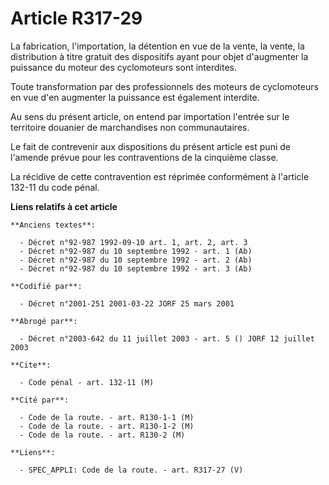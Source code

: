 # Article R317-29

La fabrication, l'importation, la détention en vue de la vente, la vente, la distribution à titre gratuit des dispositifs
ayant pour objet d'augmenter la puissance du moteur des cyclomoteurs sont interdites.

Toute transformation par des professionnels des moteurs de cyclomoteurs en vue d'en augmenter la puissance est également
interdite.

Au sens du présent article, on entend par importation l'entrée sur le territoire douanier de marchandises non communautaires.

Le fait de contrevenir aux dispositions du présent article est puni de l'amende prévue pour les contraventions de la
cinquième classe.

La récidive de cette contravention est réprimée conformément à l'article 132-11 du code pénal.

**Liens relatifs à cet article**

	**Anciens textes**:

	  - Décret n°92-987 1992-09-10 art. 1, art. 2, art. 3
	  - Décret n°92-987 du 10 septembre 1992 - art. 1 (Ab)
	  - Décret n°92-987 du 10 septembre 1992 - art. 2 (Ab)
	  - Décret n°92-987 du 10 septembre 1992 - art. 3 (Ab)

	**Codifié par**:

	  - Décret n°2001-251 2001-03-22 JORF 25 mars 2001

	**Abrogé par**:

	  - Décret n°2003-642 du 11 juillet 2003 - art. 5 () JORF 12 juillet 2003

	**Cite**:

	  - Code pénal - art. 132-11 (M)

	**Cité par**:

	  - Code de la route. - art. R130-1-1 (M)
	  - Code de la route. - art. R130-1-2 (M)
	  - Code de la route. - art. R130-2 (M)

	**Liens**:

	  - SPEC_APPLI: Code de la route. - art. R317-27 (V)
